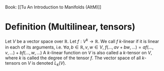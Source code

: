 Book: [[Tu An Introduction to Manifolds (AItM)]]
# Definition (Multilinear, tensors)
Let $V$ be a vector space over $\mathbb{R}$.
Let $f:V^{k}\to \mathbb{R}$.
We call $f$ $k$-linear if it is linear in each of its arguments, i.e. $\forall a,b\in \mathbb{R},v,w\in V$, $f(\dots,av+bw,\dots)=af(\dots,v,\dots)+bf(\dots,w, \dots)$
A $k$-linear function on $V$ is also called a $k$-tensor on $V$, where $k$ is called the degree of the tensor $f$.
The vector space of all $k$-tensors on $V$ is denoted $L_{k}(V)$.
